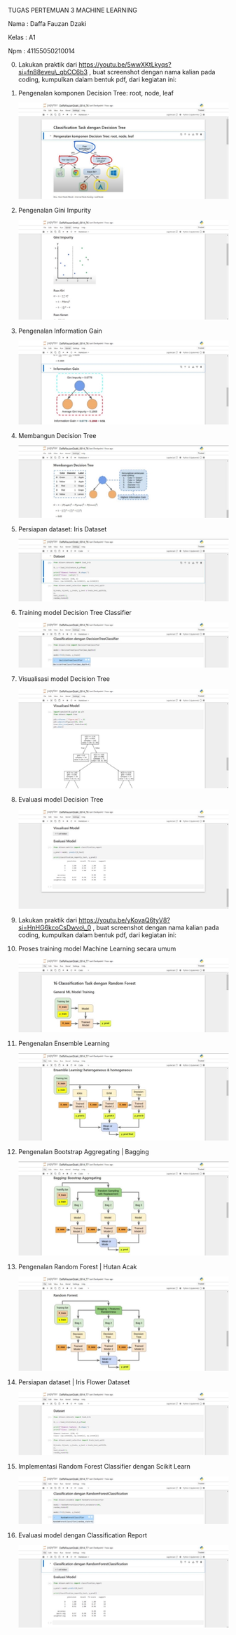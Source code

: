 ﻿TUGAS PERTEMUAN 3 MACHINE LEARNING 

Nama : Daffa Fauzan Dzaki 

Kelas : A1 

Npm  : 41155050210014 

0. Lakukan praktik dari https://youtu.be/5wwXKtLkyqs?si=fn88eveu\_qbCC6b3 , buat screenshot dengan nama kalian pada coding, kumpulkan dalam bentuk pdf, dari kegiatan ini: 
0. Pengenalan komponen Decision Tree: root, node, leaf 

   ![](Image/tg3/Aspose.Words.28c03f54-2293-4627-9cf1-1e46932f5114.001.jpeg)

2. Pengenalan Gini Impurity 

   ![](Image/tg3/Aspose.Words.28c03f54-2293-4627-9cf1-1e46932f5114.002.jpeg)

3. Pengenalan Information Gain 

   ![](Image/tg3/Aspose.Words.28c03f54-2293-4627-9cf1-1e46932f5114.003.jpeg)

4. Membangun Decision Tree 

   ![](Image/tg3/Aspose.Words.28c03f54-2293-4627-9cf1-1e46932f5114.004.jpeg)

5. Persiapan dataset: Iris Dataset 

   ![](Image/tg3/Aspose.Words.28c03f54-2293-4627-9cf1-1e46932f5114.005.jpeg)

6. Training model Decision Tree Classifier 

   ![](Image/tg3/Aspose.Words.28c03f54-2293-4627-9cf1-1e46932f5114.006.jpeg)

7. Visualisasi model Decision Tree 

   ![](Image/tg3/Aspose.Words.28c03f54-2293-4627-9cf1-1e46932f5114.007.jpeg)

8. Evaluasi model Decision Tree 

   ![](Image/tg3/Aspose.Words.28c03f54-2293-4627-9cf1-1e46932f5114.008.jpeg)

0. Lakukan praktik dari https://youtu.be/yKovaQ6tyV8?si=HnHG6kcoCsDwvo\_0 , buat screenshot dengan nama kalian pada coding, kumpulkan dalam bentuk pdf, dari kegiatan ini: 
0. Proses training model Machine Learning secara umum 

   ![](Image/tg3/Aspose.Words.28c03f54-2293-4627-9cf1-1e46932f5114.009.jpeg)

2. Pengenalan Ensemble Learning 

   ![](Image/tg3/Aspose.Words.28c03f54-2293-4627-9cf1-1e46932f5114.010.jpeg)

3. Pengenalan Bootstrap Aggregating | Bagging 

   ![](Image/tg3/Aspose.Words.28c03f54-2293-4627-9cf1-1e46932f5114.011.jpeg)

4. Pengenalan Random Forest | Hutan Acak 

   ![](Image/tg3/Aspose.Words.28c03f54-2293-4627-9cf1-1e46932f5114.012.jpeg)

5. Persiapan dataset | Iris Flower Dataset 

   ![](Image/tg3/Aspose.Words.28c03f54-2293-4627-9cf1-1e46932f5114.013.jpeg)

6. Implementasi Random Forest Classifier dengan Scikit Learn 

   ![](Image/tg3/Aspose.Words.28c03f54-2293-4627-9cf1-1e46932f5114.014.jpeg)

7. Evaluasi model  dengan Classification Report 

   ![](Image/tg3/Aspose.Words.28c03f54-2293-4627-9cf1-1e46932f5114.015.jpeg)
